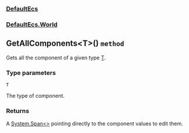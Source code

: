 ### [DefaultEcs](./DefaultEcs.md 'DefaultEcs')
### [DefaultEcs.World](./DefaultEcs-World.md 'DefaultEcs.World')
## GetAllComponents&lt;T&gt;() `method`
Gets all the component of a given type [T](./DefaultEcs-World-GetAllComponents-T-().md#T 'T').
### Type parameters

<a name='DefaultEcs-World-GetAllComponents-T-()-T'></a>
`T`

The type of component.
### Returns
A [System.Span&lt;&gt;](https://docs.microsoft.com/en-us/dotnet/api/System.Span-1 'System.Span&lt;&gt;') pointing directly to the component values to edit them.
